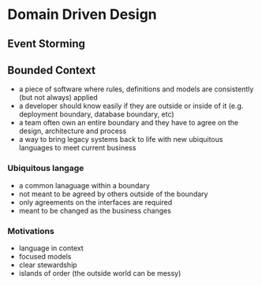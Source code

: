 # Domain Driven Design

## Event Storming

## Bounded Context
 - a piece of software where rules, definitions and models are consistently (but not always) applied
 - a developer should know easily if they are outside or inside of it (e.g. deployment boundary, database boundary, etc)
 - a team often own an entire boundary and they have to agree on the design, architecture and process
 - a way to bring legacy systems back to life with new ubiquitous languages to meet current business

### Ubiquitous langage
 - a common lanaguage within a boundary
 - not meant to be agreed by others outside of the boundary
 - only agreements on the interfaces are required
 - meant to be changed as the business changes

### Motivations
 - language in context
 - focused models
 - clear stewardship
 - islands of order (the outside world can be messy)
